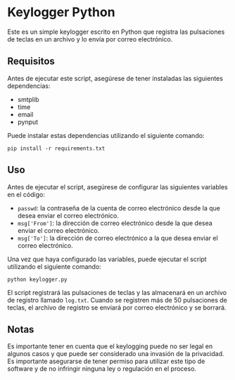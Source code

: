 <!-- Keylogger Python -->
<h1>Keylogger Python</h1>

<p>Este es un simple keylogger escrito en Python que registra las pulsaciones de teclas en un archivo y lo envía por correo electrónico.</p>

<h2>Requisitos</h2>

<p>Antes de ejecutar este script, asegúrese de tener instaladas las siguientes dependencias:</p>

<ul>
  <li>smtplib</li>
  <li>time</li>
  <li>email</li>
  <li>pynput</li>
</ul>

<p>Puede instalar estas dependencias utilizando el siguiente comando:</p>

<pre><code>pip install -r requirements.txt</code></pre>

<h2>Uso</h2>

<p>Antes de ejecutar el script, asegúrese de configurar las siguientes variables en el código:</p>

<ul>
  <li><code>passwd</code>: la contraseña de la cuenta de correo electrónico desde la que desea enviar el correo electrónico.</li>
  <li><code>msg['From']</code>: la dirección de correo electrónico desde la que desea enviar el correo electrónico.</li>
  <li><code>msg['To']</code>: la dirección de correo electrónico a la que desea enviar el correo electrónico.</li>
</ul>

<p>Una vez que haya configurado las variables, puede ejecutar el script utilizando el siguiente comando:</p>

<pre><code>python keylogger.py</code></pre>

<p>El script registrará las pulsaciones de teclas y las almacenará en un archivo de registro llamado <code>log.txt</code>. Cuando se registren más de 50 pulsaciones de teclas, el archivo de registro se enviará por correo electrónico y se borrará.</p>

<h2>Notas</h2>

<p>Es importante tener en cuenta que el keylogging puede no ser legal en algunos casos y que puede ser considerado una invasión de la privacidad. Es importante asegurarse de tener permiso para utilizar este tipo de software y de no infringir ninguna ley o regulación en el proceso.</p>
